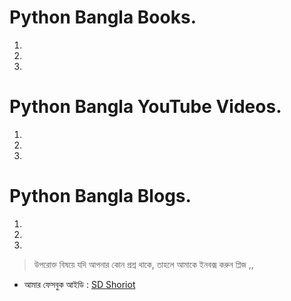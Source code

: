 # Python Bangla Books.


1.

2.

3. 


# Python Bangla YouTube Videos.


1.

2.

3. 


# Python Bangla Blogs.


1.

2.

3. 


> উপরোক্ত বিষয়ে যদি আপনার কোন প্রশ্ন থাকে, তাহলে আমাকে ইনবক্স করুন প্লিজ ,,

* আমার ফেসবুক আইডি :  [SD Shoriot](https://www.facebook.com/shoriot)